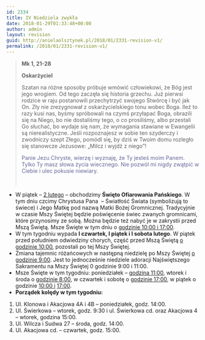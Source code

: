 ```yaml
---
id: 2334
title: IV Niedziela zwykła
date: 2018-01-29T01:33:48+00:00
author: admin
layout: revision
guid: http://anielaolsztynek.pl/2018/01/2331-revision-v1/
permalink: /2018/01/2331-revision-v1/
---
```

> **Mk 1, 21-28**
> 
> **Oskarżyciel**
> 
> Szatan na różne sposoby próbuje wmówić człowiekowi, że Bóg jest jego wrogiem. Od tego zaczęła się historia grzechu. Już pierwsi rodzice w raju postanowili przechytrzyć swojego Stwórcę i być jak On. Zły nie zrezygnował z oskarżycielskiego tonu wobec Boga. Ileż to razy kusi nas, byśmy spróbowali na czymś przyłapać Boga, obrazili się na Niego, bo nie dostaliśmy tego, o co prosiliśmy, albo przestali Go słuchać, bo wydaje się nam, że wymagania stawiane w Ewangelii są nierealistyczne. Jeśli rozpoznajesz w sobie ten szyderczy i zwodniczy szept Złego, pomódl się, by dziś w Twoim domu rozległo się stanowcze Jezusowe: &#8222;Milcz i wyjdź z niego&#8221;!
> 
> <span style="color: #666699;">Panie Jezu Chryste, wierzę i wyznaję, że Ty jesteś moim Panem. Tylko Ty masz słowa życia wiecznego. Nie pozwól mi nigdy zwątpić w Ciebie i ulec pokusie niewiary.</span>
> 
> &nbsp;

  * W piątek – <span style="text-decoration: underline;">2 lutego</span> – obchodzimy **Święto Ofiarowania Pańskiego**. W tym dniu czcimy Chrystusa Pana  – Światłość Świata (symbolizują to świece) i Jego Matkę pod nazwą Matki Bożej Gromnicznej. Tradycyjnie w czasie Mszy Świętej będzie poświęcenie świec zwanych gromnicami, które przynosimy ze sobą. Można będzie też nabyć je w zakrystii przed Mszą Świętą. Msze Święte w tym dniu o <span style="text-decoration: underline;">godzinie 10:00 i 17:00</span>.
  * W tym tygodniu wypada **I czwartek, I piątek i I sobota lutego**. W piątek przed południem odwiedziny chorych, część przed Mszą Świętą <span style="text-decoration: underline;">o godzinie 10:00</span>, pozostali po tej Mszy Świętej.
  * Zmiana tajemnic różańcowych w następną niedzielę po Mszy Świętej <span style="text-decoration: underline;">o godzinie 9:00</span>. Jest to jednocześnie niedziele adoracji Najświętszego Sakramentu na Mszy Świętej 0 godzinie 9:00 i 11:00.
  * Msze Święte w tym tygodniu: poniedziałek &#8211; <span style="text-decoration: underline;">godzina 11:00</span>, wtorek i środa o <span style="text-decoration: underline;">godzinie 8:00</span>, w czwartek i sobotę o g<span style="text-decoration: underline;">odzinie 17:00</span>, w piątek o godzinie <span style="text-decoration: underline;">10:00 i</span> <span style="text-decoration: underline;">17:00</span>.
  * **Porządek kolędy w tym tygodniu:**

  1. Ul. Klonowa i Akacjowa 4A i 4B – poniedziałek, godz. 14:00.
  2. Ul. Świerkowa &#8211; wtorek, godz. 9:30 i ul. Świerkowa cd. oraz Akacjowa 4 – wtorek, godzina 15:00.
  3. Ul. Wilcza i Sudwa 27 – środa, godz. 14:00.
  4. Ul. Akacjowa cd. – czwartek, godz. 15:00.